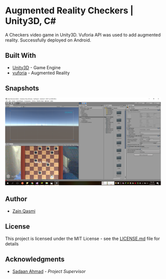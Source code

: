# Augmented Reality Checkers | Unity3D, C\#

A Checkers video game in Unity3D. Vuforia API was used to add augmented reality. Successfully deployed on Android.

## Built With

* [Unity3D](https://unity3d.com/) - Game Engine
* [vuforia](https://www.vuforia.com/) - Augmented Reality

## Snapshots

[![1](https://github.com/ZainQasmi/AR-Checkers-Unity3D/blob/master/Snapshots/vic.png)](#features)

## Author

* [Zain Qasmi](https://github.com/ZainQasmi)

## License

This project is licensed under the MIT License - see the [LICENSE.md](LICENSE.md) file for details

## Acknowledgments

* [Sadaan Ahmad](https://www.linkedin.com/in/sadaan-ahmad-95985b8a/) - *Project Supervisor*
